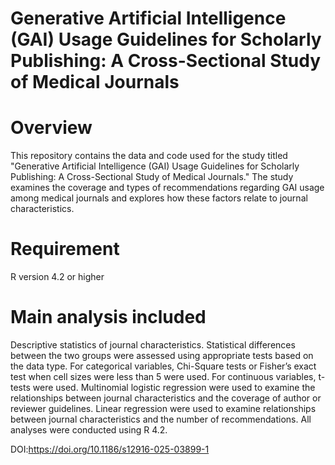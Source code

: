 # Generative Artificial Intelligence (GAI) Usage Guidelines for Scholarly Publishing: A Cross-Sectional Study of Medical Journals
# Overview
This repository contains the data and code used for the study titled "Generative Artificial Intelligence (GAI) Usage Guidelines for Scholarly Publishing: A Cross-Sectional Study of Medical Journals." The study examines the coverage and types of recommendations regarding GAI usage among medical journals and explores how these factors relate to journal characteristics.
# Requirement
R version 4.2 or higher
# Main analysis included
Descriptive statistics of journal characteristics.
Statistical differences between the two groups were assessed using appropriate tests based on the data type. For categorical variables, Chi-Square tests or Fisher’s exact test when cell sizes were less than 5 were used. For continuous variables, t-tests were used. Multinomial logistic regression were used to examine the relationships between journal characteristics and the coverage of author or reviewer guidelines. Linear regression were used to examine relationships between journal characteristics and the number of recommendations. All analyses were conducted using R 4.2.

DOI:https://doi.org/10.1186/s12916-025-03899-1
